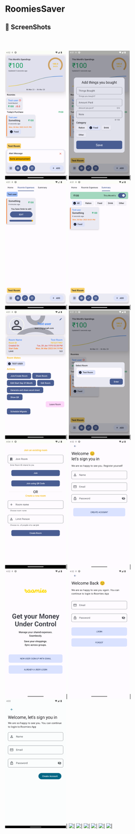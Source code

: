 # RoomiesSaver

## 📸 ScreenShots 
<br>
<br>

<img src="images/1.png" width="200">|
<img src="images/2.png" width="200">|
<img src="images/3.png" width="200">|
<img src="images/4.png" width="200">| 
<img src="images/5.png" width="200">|
<img src="images/6.png" width="200">|
<img src="images/7.png" width="200">|
<img src="images/8.png" width="200">|
<img src="images/9.png" width="200">|
<img src="images/10.png" width="200">|
<img src="images/11.png" width="200">|
<img src="images/12.png" width="200">|
<img src="images/13.png" width="200">|
<img src="images/14.png" width="200">|
<img src="images/15.png" width="200">|
<img src="images/16.png" width="200">|
<img src="images/17.png" width="200">|
